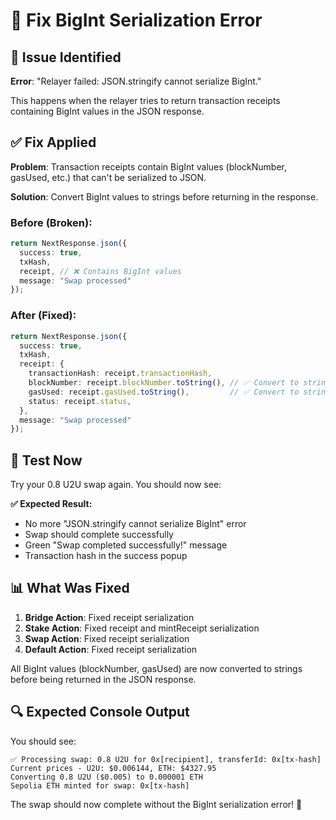 # 🔧 Fix BigInt Serialization Error

## 🐛 Issue Identified

**Error**: "Relayer failed: JSON.stringify cannot serialize BigInt."

This happens when the relayer tries to return transaction receipts containing BigInt values in the JSON response.

## ✅ Fix Applied

**Problem**: Transaction receipts contain BigInt values (blockNumber, gasUsed, etc.) that can't be serialized to JSON.

**Solution**: Convert BigInt values to strings before returning in the response.

### **Before (Broken):**
```typescript
return NextResponse.json({
  success: true,
  txHash,
  receipt, // ❌ Contains BigInt values
  message: "Swap processed"
});
```

### **After (Fixed):**
```typescript
return NextResponse.json({
  success: true,
  txHash,
  receipt: {
    transactionHash: receipt.transactionHash,
    blockNumber: receipt.blockNumber.toString(), // ✅ Convert to string
    gasUsed: receipt.gasUsed.toString(),         // ✅ Convert to string
    status: receipt.status,
  },
  message: "Swap processed"
});
```

## 🚀 Test Now

Try your 0.8 U2U swap again. You should now see:

**✅ Expected Result:**
- No more "JSON.stringify cannot serialize BigInt" error
- Swap should complete successfully
- Green "Swap completed successfully!" message
- Transaction hash in the success popup

## 📊 What Was Fixed

1. **Bridge Action**: Fixed receipt serialization
2. **Stake Action**: Fixed receipt and mintReceipt serialization  
3. **Swap Action**: Fixed receipt serialization
4. **Default Action**: Fixed receipt serialization

All BigInt values (blockNumber, gasUsed) are now converted to strings before being returned in the JSON response.

## 🔍 Expected Console Output

You should see:
```
✅ Processing swap: 0.8 U2U for 0x[recipient], transferId: 0x[tx-hash]
Current prices - U2U: $0.006144, ETH: $4327.95
Converting 0.8 U2U ($0.005) to 0.000001 ETH
Sepolia ETH minted for swap: 0x[tx-hash]
```

The swap should now complete without the BigInt serialization error! 🎉
